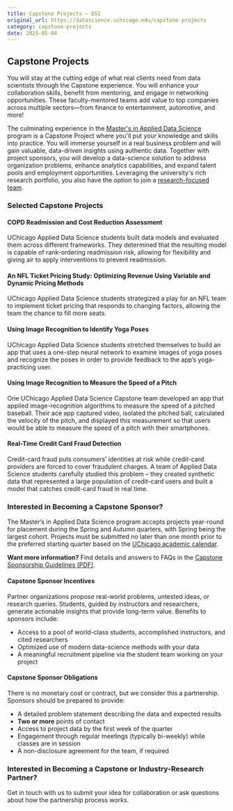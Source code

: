 ```yaml
---
title: Capstone Projects – DSI
original_url: https://datascience.uchicago.edu/capstone-projects
category: capstone-projects
date: 2025-05-04
---
```


## Capstone Projects

You will stay at the cutting edge of what real clients need from data scientists through the Capstone experience. You will enhance your collaboration skills, benefit from mentoring, and engage in networking opportunities. These faculty-mentored teams add value to top companies across multiple sectors—from finance to entertainment, automotive, and more!

The culminating experience in the [Master's in Applied Data Science](https://datascience.uchicago.edu/education/masters-programs/ms-in-applied-data-science/) program is a Capstone Project where you'll put your knowledge and skills into practice. You will immerse yourself in a real business problem and will gain valuable, data-driven insights using authentic data. Together with project sponsors, you will develop a data-science solution to address organization problems, enhance analytics capabilities, and expand talent pools and employment opportunities. Leveraging the university's rich research portfolio, you also have the option to join a [research-focused team](https://datascience.uchicago.edu/research/).

### Selected Capstone Projects

#### COPD Readmission and Cost Reduction Assessment

UChicago Applied Data Science students built data models and evaluated them across different frameworks. They determined that the resulting model is capable of rank-ordering readmission risk, allowing for flexibility and giving air to apply interventions to prevent readmission.

#### An NFL Ticket Pricing Study: Optimizing Revenue Using Variable and Dynamic Pricing Methods

UChicago Applied Data Science students strategized a play for an NFL team to implement ticket pricing that responds to changing factors, allowing the team the chance to fill more seats.

#### Using Image Recognition to Identify Yoga Poses

UChicago Applied Data Science students stretched themselves to build an app that uses a one-step neural network to examine images of yoga poses and recognize the poses in order to provide feedback to the app’s yoga-practicing user.

#### Using Image Recognition to Measure the Speed of a Pitch

One UChicago Applied Data Science Capstone team developed an app that applied image-recognition algorithms to measure the speed of a pitched baseball. Their ace app captured video, isolated the pitched ball, calculated the velocity of the pitch, and displayed this measurement so that users would be able to measure the speed of a pitch with their smartphones.

#### Real-Time Credit Card Fraud Detection

Credit-card fraud puts consumers’ identities at risk while credit-card providers are forced to cover fraudulent charges. A team of Applied Data Science students carefully studied this problem – they created synthetic data that represented a large population of credit-card users and built a model that catches credit-card fraud in real time.

### Interested in Becoming a Capstone Sponsor?

The Master’s in Applied Data Science program accepts projects year-round for placement during the Spring and Autumn quarters, with Spring being the largest cohort. Projects must be submitted no later than one month prior to the preferred starting quarter based on the [UChicago academic calendar](https://www.uchicago.edu/en/education-and-research/academic-calendar).

**Want more information?** Find details and answers to FAQs in the [Capstone Sponsorship Guidelines (PDF)](https://datascience.uchicago.edu/wp-content/uploads/2024/11/MS-ADS-Capstone-Sponsor-Guide-2025-2.pdf).

#### Capstone Sponsor Incentives

Partner organizations propose real-world problems, untested ideas, or research queries. Students, guided by instructors and researchers, generate actionable insights that provide long-term value. Benefits to sponsors include:

* Access to a pool of world-class students, accomplished instructors, and cited researchers
* Optimized use of modern data-science methods with your data
* A meaningful recruitment pipeline via the student team working on your project

#### Capstone Sponsor Obligations

There is no monetary cost or contract, but we consider this a partnership. Sponsors should be prepared to provide:

* A detailed problem statement describing the data and expected results
* **Two or more** points of contact
* Access to project data by the first week of the quarter
* Engagement through regular meetings (typically bi-weekly) while classes are in session
* A non-disclosure agreement for the team, if required

### Interested in Becoming a Capstone or Industry-Research Partner?

Get in touch with us to submit your idea for collaboration or ask questions about how the partnership process works.